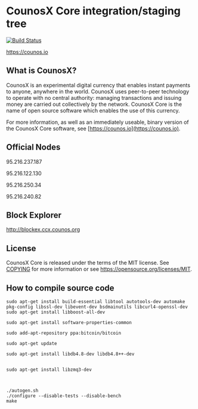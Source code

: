 CounosX Core integration/staging tree
=====================================

[![Build Status](https://travis-ci.org/counosx-project/counosx.svg?branch=master)](https://travis-ci.org/counosx-project/counosx)

https://counos.io

What is CounosX?
----------------

CounosX is an experimental digital currency that enables instant payments to
anyone, anywhere in the world. CounosX uses peer-to-peer technology to operate
with no central authority: managing transactions and issuing money are carried
out collectively by the network. CounosX Core is the name of open source
software which enables the use of this currency.

For more information, as well as an immediately useable, binary version of
the CounosX Core software, see [https://counos.io](https://counos.io).

Official Nodes
-------------

95.216.237.187

95.216.122.130

95.216.250.34	

95.216.240.82

Block Explorer
-------------

http://blockex.ccx.counos.org


License
-------

CounosX Core is released under the terms of the MIT license. See [COPYING](COPYING) for more
information or see https://opensource.org/licenses/MIT.

How to compile source code
-----------
    sudo apt-get install build-essential libtool autotools-dev automake pkg-config libssl-dev libevent-dev bsdmainutils libcurl4-openssl-dev
    sudo apt-get install libboost-all-dev

    sudo apt-get install software-properties-common

    sudo add-apt-repository ppa:bitcoin/bitcoin

    sudo apt-get update

    sudo apt-get install libdb4.8-dev libdb4.8++-dev


    sudo apt-get install libzmq3-dev



    ./autogen.sh
    ./configure --disable-tests --disable-bench
    make
